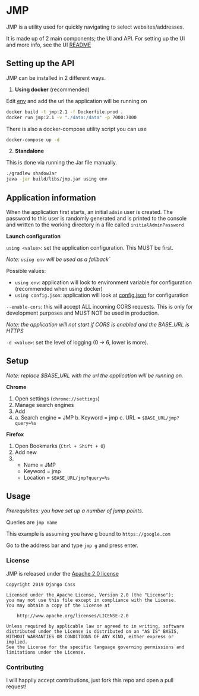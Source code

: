 # JMP

JMP is a utility used for quickly navigating to select websites/addresses.

It is made up of 2 main components; the UI and API. For setting up the UI and more info, see the UI [README](src/main/resources/public2/README.md)

## Setting up the API

JMP can be installed in 2 different ways.

1. **Using docker** (recommended)

Edit [env](env) and add the url the application will be running on

```bash
docker build -t jmp:2.1 -f Dockerfile.prod .
docker run jmp:2.1 -v "./data:/data" -p 7000:7000
```

There is also a docker-compose utility script you can use

```bash
docker-compose up -d
```

2. **Standalone**

This is done via running the Jar file manually.

```bash
./gradlew shadowJar
java -jar build/libs/jmp.jar using env
```

## Application information

When the application first starts, an initial `admin` user is created. 
The password to this user is randomly generated and is printed to the console and written to the working directory in a file called `initialAdminPassword`

**Launch configuration**

`using <value>`: set the application configuration. This MUST be first.

*Note: `using env` will be used as a fallback`*

Possible values: 
- `using env`: application will look to environment variable for configuration (recommended when using docker)
- `using config.json`: application will look at [config.json](src/main/resources/config.json) for configuration

`--enable-cors`: this will accept ALL incoming CORS requests. This is only for development purposes and MUST NOT be used in production.

*Note: the application will not start if CORS is enabled and the BASE_URL is HTTPS*

`-d <value>`: set the level of logging (0 -> 6, lower is more).

## Setup

*Note: replace $BASE_URL with the url the application will be running on.*

**Chrome**

1. Open settings (`chrome://settings`)
2. Manage search engines
3. Add
3.  a. Search engine = JMP
    b. Keyword = jmp
    c. URL = `$BASE_URL/jmp?query=%s`

**Firefox**

1. Open Bookmarks (`Ctrl + Shift + O`)
2. Add new
2.  - Name = JMP
    - Keyword = jmp
    - Location = `$BASE_URL/jmp?query=%s`

## Usage

*Prerequisites: you have set up a number of jump points.*

Queries are `jmp name`

This example is assuming you have g bound to `https://google.com`

Go to the address bar and type `jmp g` and press enter.

### License

JMP is released under the [Apache 2.0 license](LICENSE)
```
Copyright 2019 Django Cass

Licensed under the Apache License, Version 2.0 (the "License");
you may not use this file except in compliance with the License.
You may obtain a copy of the License at

    http://www.apache.org/licenses/LICENSE-2.0

Unless required by applicable law or agreed to in writing, software
distributed under the License is distributed on an "AS IS" BASIS,
WITHOUT WARRANTIES OR CONDITIONS OF ANY KIND, either express or implied.
See the License for the specific language governing permissions and
limitations under the License.
```

### Contributing

I will happily accept contributions, just fork this repo and open a pull request!